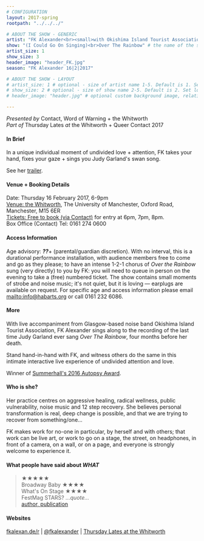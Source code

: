 ```yaml
---
# CONFIGURATION
layout: 2017-spring
rootpath: "../../../"

# ABOUT THE SHOW - GENERIC
artist: "FK Alexander<br><small>with Okishima Island Tourist Association</small>" # the name of the artist or company
show: "(I Could Go On Singing)<br>Over The Rainbow" # the name of the show
artist_size: 1
show_size: 3
header_image: "header_FK.jpg"
season: "FK Alexander 16|2|2017"

# ABOUT THE SHOW - LAYOUT
# artist_size: 1 # optional - size of artist name 1-5. Default is 1. Set longer names to lower values
# show_size: 2 # optional - size of show name 2-5. Default is 2. Set longer names to lower values
# header_image: "header.jpg" # optional custom background image, relative to current page

---
```

*Presented by* Contact, Word of Warning + the Whitworth<br>*Part of* Thursday Lates *at* the Whitworth + Queer Contact 2017             
          
#### In Brief          
In a unique individual moment of undivided love + attention, FK takes your hand, fixes your gaze + sings you Judy Garland's swan song.         
         
See her <a href="http://youtu.be/HdsA0YhjETk" target="_blank">trailer</a>.

#### Venue + Booking Details        
Date: Thursday 16 February 2017, 6-9pm          
<a href="http://www.whitworth.manchester.ac.uk/visit/gettinghere" target="_blank">Venue: the Whitworth</a>, The University of Manchester, Oxford Road, Manchester, M15 6ER              
<a href="http://contactmcr.com/whats-on/64894-qc17-fk-alexander-i-could-go-on-singing-over-the-rainbow" target="_blank">Tickets: Free to book (via Contact)</a> for entry at 6pm, 7pm, 8pm.        
Box Office (Contact) Tel: 0161 274 0600         
         
#### Access Information        
Age advisory: ***??***+ (parental/guardian discretion). With no interval, this is a durational performance installation, with audience members free to come and go as they please; to have an intense 1-2-1 chorus of *Over the Rainbow* sung (very directly) to you by FK: you will need to queue in person on the evening to take a (free) numbered ticket. The show contains small moments of strobe and noise music; it's not quiet, but it is loving — earplugs are available on request. For specific age and access information please email <mailto:info@habarts.org> or call 0161 232 6086.      
         
#### More      
With live accompaniment from Glasgow-based noise band Okishima Island Tourist Association, FK Alexander sings along to the recording of the last time Judy Garland ever sang *Over The Rainbow*, four months before her death.        
        
Stand hand-in-hand with FK, and witness others do the same in this intimate interactive live experience of undivided attention and love.        
       
Winner of <a href="http://www.summerhall.co.uk/2016/summerhall-autopsy-award-2016/" target="_blank">Summerhall's 2016 Autopsy Award</a>.         
       
#### Who is she?     
Her practice centres on aggressive healing, radical wellness, public vulnerability, noise music and 12 step recovery. She believes personal transformation is real, deep change is possible, and that we are trying to recover from something/one…

FK makes work  for no-one in particular, by herself and with others; that work can be live art, or work to go on a stage, the street, on headphones, in front of a camera, on a wall, or on a page, and everyone is strongly welcome to experience it.         
         
#### What people have said about ***WHAT***        
>★★★★★<br>Broadway Baby
>★★★★<br>What's On Stage
>★★★★<br>FestMag
>STARS? *…quote…*<br><a href="http://URL" target="_blank">author, publication</a>
         
#### Websites          
<a href="http://fkalexan.de/r?ds-gallery-category=solo#i-could-go-on-singing" target="_blank">fkalexan.de/r</a> | <a href="http://twitter.com/fkalexander" target="_blank">@fkalexander</a> | <a href="http://www.whitworth.manchester.ac.uk/learn/adults/talkasandtours/thursdaylates">Thursday Lates at the Whitworth</a>
